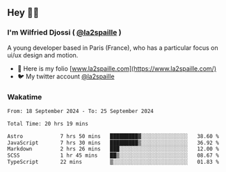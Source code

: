 ## Hey 👋🏾
### I'm Wilfried Djossi ( <a href="https://twitter.com/la2spaille/" target="_blank">@la2spaille</a> )
A young developer based in Paris (France), who has a particular focus on ui/ux design and motion.

- 🎨 Here is my folio [www.la2spaille.com](https://www.la2spaille.com/)
- 🐦 My twitter account [@la2spaille](https://twitter.com/la2spaille/)

### Wakatime
<!--START_SECTION:waka-->

```txt
From: 18 September 2024 - To: 25 September 2024

Total Time: 20 hrs 19 mins

Astro            7 hrs 50 mins   █████████▓░░░░░░░░░░░░░░░   38.60 %
JavaScript       7 hrs 30 mins   █████████▒░░░░░░░░░░░░░░░   36.92 %
Markdown         2 hrs 26 mins   ███░░░░░░░░░░░░░░░░░░░░░░   12.00 %
SCSS             1 hr 45 mins    ██▒░░░░░░░░░░░░░░░░░░░░░░   08.67 %
TypeScript       22 mins         ▒░░░░░░░░░░░░░░░░░░░░░░░░   01.83 %
```

<!--END_SECTION:waka-->
<!--
**la2spaille/la2spaille** is a ✨ _special_ ✨ repository because its `README.md` (this file) appears on your GitHub profile.

Here are some ideas to get you started:

- 🔭 I’m currently working on ...
- 🌱 I’m currently learning ...
- 👯 I’m looking to collaborate on ...
- 🤔 I’m looking for help with ...
- 💬 Ask me about ...
- 📫 How to reach me: ...
- 😄 Pronouns: ...
- ⚡ Fun fact: ...
-->
